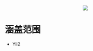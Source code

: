 <h1 align="center">
    <img src="http://nai8.me/images/ext-logos/lang-sc.png"/>
</h1>

# 涵盖范围
- Yii2